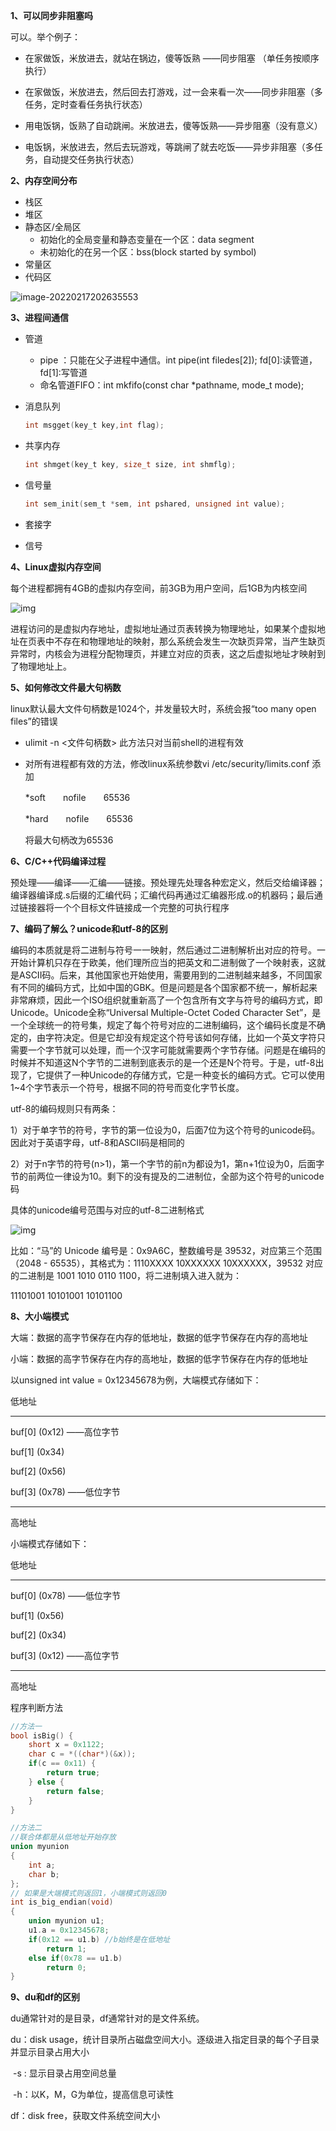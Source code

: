 **1、可以同步非阻塞吗**

可以。举个例子：

+ 在家做饭，米放进去，就站在锅边，傻等饭熟 ——同步阻塞 （单任务按顺序执行）

+ 在家做饭，米放进去，然后回去打游戏，过一会来看一次——同步非阻塞（多任务，定时查看任务执行状态）
+ 用电饭锅，饭熟了自动跳闸。米放进去，傻等饭熟——异步阻塞（没有意义）
+ 电饭锅，米放进去，然后去玩游戏，等跳闸了就去吃饭——异步非阻塞（多任务，自动提交任务执行状态）

**2、内存空间分布**

+ 栈区
+ 堆区
+ 静态区/全局区
  - 初始化的全局变量和静态变量在一个区：data segment
  - 未初始化的在另一个区：bss(block started by symbol)
+ 常量区
+ 代码区

![image-20220217202635553](C:\Users\A10727\AppData\Roaming\Typora\typora-user-images\image-20220217202635553.png)

**3、进程间通信**

+ 管道
  - pipe ：只能在父子进程中通信。int pipe(int filedes[2]);  fd[0]:读管道，fd[1]:写管道
  - 命名管道FIFO：int mkfifo(const char *pathname, mode_t mode);

+ 消息队列

  ```c
  int msgget(key_t key,int flag);
  ```

+ 共享内存

  ```c
  int shmget(key_t key, size_t size, int shmflg);
  ```

+ 信号量

  ```c
  int sem_init(sem_t *sem, int pshared, unsigned int value);
  ```

+ 套接字

+ 信号

**4、Linux虚拟内存空间**

每个进程都拥有4GB的虚拟内存空间，前3GB为用户空间，后1GB为内核空间

![img](https://img-blog.csdnimg.cn/20200521220320797.png?x-oss-process=image/watermark,type_ZmFuZ3poZW5naGVpdGk,shadow_10,text_aHR0cHM6Ly9ibG9nLmNzZG4ubmV0L3dlaXhpbl80MjMwNzYwMQ==,size_16,color_FFFFFF,t_70)

进程访问的是虚拟内存地址，虚拟地址通过页表转换为物理地址，如果某个虚拟地址在页表中不存在和物理地址的映射，那么系统会发生一次缺页异常，当产生缺页异常时，内核会为进程分配物理页，并建立对应的页表，这之后虚拟地址才映射到了物理地址上。

**5、如何修改文件最大句柄数**

linux默认最大文件句柄数是1024个，并发量较大时，系统会报“too many open files”的错误

+ ulimit -n <文件句柄数>   此方法只对当前shell的进程有效

+ 对所有进程都有效的方法，修改linux系统参数vi /etc/security/limits.conf 添加

  *soft　　nofile　　65536

  *hard　　nofile　　65536

  将最大句柄改为65536

**6、C/C++代码编译过程**

预处理——编译——汇编——链接。预处理先处理各种宏定义，然后交给编译器；编译器编译成.s后缀的汇编代码；汇编代码再通过汇编器形成.o的机器码；最后通过链接器将一个个目标文件链接成一个完整的可执行程序

**7、编码了解么？unicode和utf-8的区别**

编码的本质就是将二进制与符号一一映射，然后通过二进制解析出对应的符号。一开始计算机只存在于欧美，他们理所应当的把英文和二进制做了一个映射表，这就是ASCII码。后来，其他国家也开始使用，需要用到的二进制越来越多，不同国家有不同的编码方式，比如中国的GBK。但是问题是各个国家都不统一，解析起来非常麻烦，因此一个ISO组织就重新高了一个包含所有文字与符号的编码方式，即Unicode。Unicode全称“Universal Multiple-Octet Coded Character Set”，是一个全球统一的符号集，规定了每个符号对应的二进制编码，这个编码长度是不确定的，由字符决定。但是它却没有规定这个符号该如何存储，比如一个英文字符只需要一个字节就可以处理，而一个汉字可能就需要两个字节存储。问题是在编码的时候并不知道这N个字节的二进制到底表示的是一个还是N个符号。于是，utf-8出现了，它提供了一种Unicode的存储方式，它是一种变长的编码方式。它可以使用1~4个字节表示一个符号，根据不同的符号而变化字节长度。

utf-8的编码规则只有两条：

1）对于单字节的符号，字节的第一位设为0，后面7位为这个符号的unicode码。因此对于英语字母，utf-8和ASCII码是相同的

2）对于n字节的符号(n>1)，第一个字节的前n为都设为1，第n+1位设为0，后面字节的前两位一律设为10。剩下的没有提及的二进制位，全部为这个符号的unicode码

具体的unicode编号范围与对应的utf-8二进制格式

![img](https://img-blog.csdnimg.cn/20210410231227946.png?x-oss-process=image/watermark,type_ZmFuZ3poZW5naGVpdGk,shadow_10,text_aHR0cHM6Ly9ibG9nLmNzZG4ubmV0L21haG9vbjQxMQ==,size_16,color_FFFFFF,t_70)

比如：“马”的 Unicode 编号是：0x9A6C，整数编号是 39532，对应第三个范围（2048 - 65535），其格式为：1110XXXX 10XXXXXX 10XXXXXX，39532 对应的二进制是 1001 1010 0110 1100，将二进制填入进入就为：

11101001 10101001 10101100 

**8、大小端模式**

大端：数据的高字节保存在内存的低地址，数据的低字节保存在内存的高地址

小端：数据的高字节保存在内存的高地址，数据的低字节保存在内存的低地址

以unsigned int value = 0x12345678为例，大端模式存储如下：

低地址

---------------

buf[0] (0x12) ——高位字节

buf[1] (0x34)

buf[2] (0x56)

buf[3] (0x78) ——低位字节

--------

高地址



小端模式存储如下：

低地址

-----

buf[0] (0x78) ——低位字节

buf[1] (0x56)

buf[2] (0x34)

buf[3] (0x12) ——高位字节

---

高地址

程序判断方法

```c
//方法一
bool isBig() {
	short x = 0x1122;
	char c = *((char*)(&x));
	if(c == 0x11) {
		return true;
	} else {
		return false;
	}
}

//方法二
//联合体都是从低地址开始存放
union myunion
{
	int a;
	char b;
};
// 如果是大端模式则返回1，小端模式则返回0
int is_big_endian(void)
{
	union myunion u1;
	u1.a = 0x12345678;
    if(0x12 == u1.b) //b始终是在低地址
        return 1;
    else if(0x78 == u1.b)
	    return 0;
}
```

**9、du和df的区别**

du通常针对的是目录，df通常针对的是文件系统。

du：disk usage，统计目录所占磁盘空间大小。逐级进入指定目录的每个子目录并显示目录占用大小

​       -s :   显示目录占用空间总量

​       -h：以K，M，G为单位，提高信息可读性

df：disk free，获取文件系统空间大小
